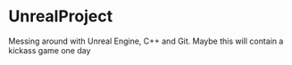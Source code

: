 # UnrealProject
Messing around with Unreal Engine, C++ and Git. Maybe this will contain a kickass game one day
